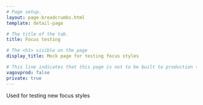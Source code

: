 ```yaml
---
# Page setup.
layout: page-breadcrumbs.html
template: detail-page

# The title of the tab.
title: Focus testing

# The <h1> visible on the page
display_title: Mock page for testing focus styles

# This line indicates that this page is not to be built to production (www.va.gov)
vagovprod: false
private: true
---
```


<link rel="stylesheet" href="https://unpkg.com/@department-of-veterans-affairs/formation@8.0.0/dist/formation.min.css">
<div class="va-introtext" id="introtext">
Used for testing new focus styles
</div>

<va-loading-indicator></va-loading-indicator>

<va-text-input label="test" name="test"></va-text-input>
